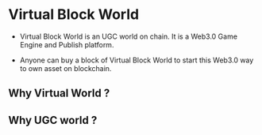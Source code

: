 # Virtual Block World

* Virtual Block World is an UGC world on chain. It is a Web3.0 Game Engine and Publish platform.

* Anyone can buy a block of Virtual Block World to start this Web3.0 way to own asset on blockchain.

## Why Virtual World ?

## Why UGC world ?